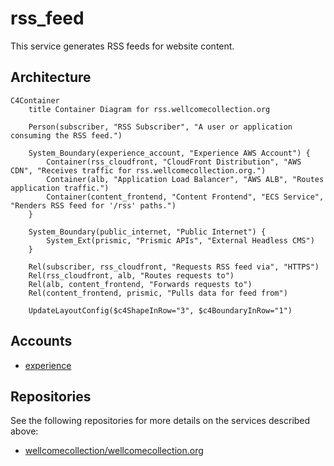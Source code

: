 # rss_feed

This service generates RSS feeds for website content.

## Architecture

```mermaid
C4Container
    title Container Diagram for rss.wellcomecollection.org

    Person(subscriber, "RSS Subscriber", "A user or application consuming the RSS feed.")

    System_Boundary(experience_account, "Experience AWS Account") {
        Container(rss_cloudfront, "CloudFront Distribution", "AWS CDN", "Receives traffic for rss.wellcomecollection.org.")
        Container(alb, "Application Load Balancer", "AWS ALB", "Routes application traffic.")
        Container(content_frontend, "Content Frontend", "ECS Service", "Renders RSS feed for '/rss' paths.")
    }

    System_Boundary(public_internet, "Public Internet") {
        System_Ext(prismic, "Prismic APIs", "External Headless CMS")
    }

    Rel(subscriber, rss_cloudfront, "Requests RSS feed via", "HTTPS")
    Rel(rss_cloudfront, alb, "Routes requests to")
    Rel(alb, content_frontend, "Forwards requests to")
    Rel(content_frontend, prismic, "Pulls data for feed from")

    UpdateLayoutConfig($c4ShapeInRow="3", $c4BoundaryInRow="1")
```

## Accounts

- [experience](../../aws_accounts.md#experience)

## Repositories

See the following repositories for more details on the services described above:

- [wellcomecollection/wellcomecollection.org](https://github.com/wellcomecollection/wellcomecollection.org)
